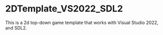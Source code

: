 # 2DTemplate_VS2022_SDL2
 This is a 2d top-down game template that works with Visual Studio 2022, and SDL2.
